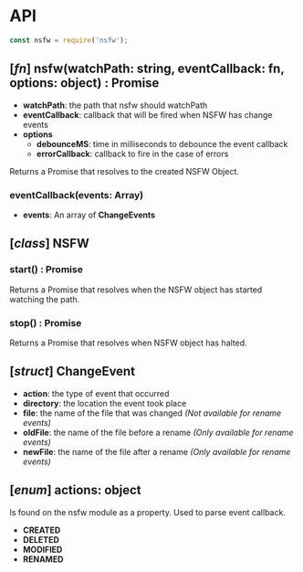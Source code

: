 # API

```javascript
const nsfw = require('nsfw');
```

## [*fn*] nsfw(watchPath: string, eventCallback: fn, options: object) : Promise
 - **watchPath**: the path that nsfw should watchPath
 - **eventCallback**: callback that will be fired when NSFW has change events
 - **options**
   - **debounceMS**: time in milliseconds to debounce the event callback
   - **errorCallback**: callback to fire in the case of errors


  Returns a Promise that resolves to the created NSFW Object.

### eventCallback(events: Array)
  - **events**: An array of **ChangeEvents**

## [*class*] NSFW

### start() : Promise
  Returns a Promise that resolves when the NSFW object has started watching the path.

### stop() : Promise
  Returns a Promise that resolves when NSFW object has halted.

## [*struct*] ChangeEvent
  - **action**: the type of event that occurred
  - **directory**: the location the event took place
  - **file**: the name of the file that was changed _(Not available for rename events)_
  - **oldFile**: the name of the file before a rename _(Only available for rename events)_
  - **newFile**: the name of the file after a rename _(Only available for rename events)_


## [*enum*] actions: object
  Is found on the nsfw module as a property. Used to parse event callback.
  - **CREATED**
  - **DELETED**
  - **MODIFIED**
  - **RENAMED**
